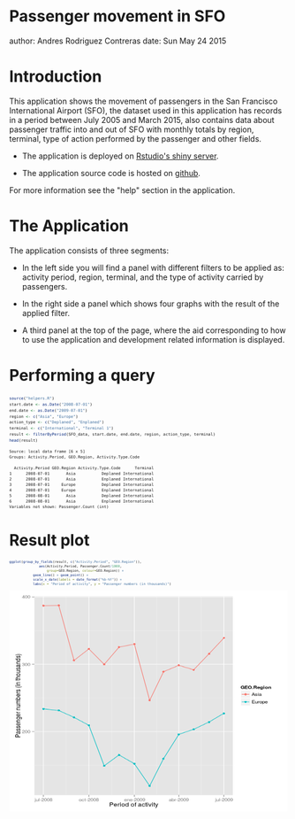 Passenger movement in SFO
========================================================
author: Andres Rodriguez Contreras
date: Sun May 24 2015

Introduction
========================================================

This application shows the movement of passengers in the San Francisco International Airport (SFO), the dataset used in this application has records in a period between July 2005 and March 2015, also contains data about passenger traffic into and out of SFO with monthly totals by region, terminal, type of action performed by the passenger and other fields.

* The application is deployed on [Rstudio's shiny server](http://anroco.shinyapps.io/Passenger_movement_SFO).

* The application source code is hosted on [github](https://github.com/anroco/Course_Project_Passenger_Movement_SFO).

For more information see the "help" section in the application.


The Application
========================================================

The application consists of three segments:

* In the left side you will find a panel with different filters to be applied as: activity period, region, terminal, and the type of activity carried by passengers.

* In the right side a panel which shows four graphs with the result of the applied filter.

* A third panel at the top of the page, where the aid corresponding to how to use the application and development related information is displayed.

Performing a query
========================================================

<small style="font-size:.6em">

```r
source("helpers.R")
start.date <- as.Date("2008-07-01")
end.date <- as.Date("2009-07-01")
region <- c("Asia", "Europe")
action_type <- c("Deplaned", "Enplaned")
terminal <- c("International", "Terminal 1")
result <- filterByPeriod(SFO_data, start.date, end.date, region, action_type, terminal)
head(result)
```

```
Source: local data frame [6 x 5]
Groups: Activity.Period, GEO.Region, Activity.Type.Code

  Activity.Period GEO.Region Activity.Type.Code      Terminal
1      2008-07-01       Asia           Deplaned International
2      2008-07-01       Asia           Enplaned International
3      2008-07-01     Europe           Deplaned International
4      2008-07-01     Europe           Enplaned International
5      2008-08-01       Asia           Deplaned International
6      2008-08-01       Asia           Enplaned International
Variables not shown: Passenger.Count (int)
```
</small>

Result plot
========================================================

<small style="font-size:.5em">

```r
ggplot(group_by_fields(result, c("Activity.Period", "GEO.Region")), 
               aes(Activity.Period, Passenger.Count/1000, 
                   group=GEO.Region, colour=GEO.Region)) +
            geom_line() + geom_point() + 
            scale_x_date(labels = date_format("%b-%Y")) + 
            labs(x = "Period of activity", y = "Passenger numbers (in thousands)")
```

<img src="Pesentation-figure/unnamed-chunk-2-1.png" title="plot of chunk unnamed-chunk-2" alt="plot of chunk unnamed-chunk-2" width="850px" height="400px" />
</small>
